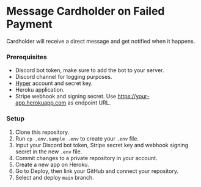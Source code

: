 # Message Cardholder on Failed Payment

Cardholder will receive a direct message and get notified when it happens.

### Prerequisites

* Discord bot token, make sure to add the bot to your server.
* Discord channel for logging purposes.
* [Hyper](https://hyper.co) account and secret key.
* Heroku application.
* Stripe webhook and signing secret. Use <https://your-app.herokuapp.com> as endpoint URL.

### Setup

1. Clone this repository.
2. Run `cp .env.sample .env` to create your `.env` file.
3. Input your Discord bot token, Stripe secret key and webhook signing secret in the new `.env` file.
4. Commit changes to a private repository in your account.
5. Create a new app on Heroku.
6. Go to Deploy, then link your GitHub and connect your repository.
7. Select and deploy `main` branch.
